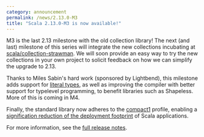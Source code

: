 ```yaml
---
category: announcement
permalink: /news/2.13.0-M3
title: "Scala 2.13.0-M3 is now available!"
---
```


M3 is the last 2.13 milestone with the old collection library! The next (and last) milestone of this series will integrate the new collections incubating at [scala/collection-strawman](https://github.com/scala/collection-strawman/). We will soon provide an easy way to try the new collections in your own project to solicit feedback on how we can simplify the upgrade to 2.13.

Thanks to Miles Sabin's hard work (sponsored by Lightbend), this milestone adds support for [literal types](https://github.com/scala/scala/pull/5310), as well as improving the compiler with better support for typelevel programming, to benefit libraries such as Shapeless. More of this is coming in M4.

Finally, the standard library now adheres to the [compact1](http://openjdk.java.net/jeps/161) profile, 
enabling a [signification reduction of the deployment footprint](https://github.com/scala/bug/issues/10559) of Scala applications.

For more information, see the [full release notes](https://github.com/scala/scala/releases/v2.13.0-M3).



